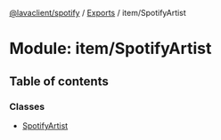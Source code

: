 [@lavaclient/spotify](../README.md) / [Exports](../modules.md) / item/SpotifyArtist

# Module: item/SpotifyArtist

## Table of contents

### Classes

- [SpotifyArtist](../classes/item_spotifyartist.spotifyartist.md)
